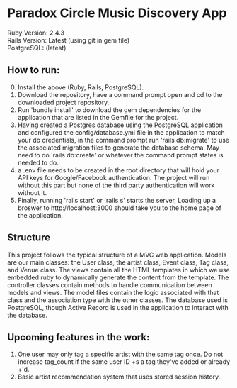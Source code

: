 # Paradox Circle Music Discovery App
Ruby Version: 2.4.3  
Rails Version: Latest (using git in gem file)  
PostgreSQL: (latest)

## How to run:
0. Install the above (Ruby, Rails, PostgreSQL).
1. Download the repository, have a command prompt open and cd to the downloaded project repository.
2. Run 'bundle install' to download the gem dependencies for the application that are listed in the Gemfile for the project.
3. Having created a Postgres database using the PostgreSQL application and configured the config/database.yml file in the application to match your db credentials, in the command prompt run 'rails db:migrate' to use the associated migration files to generate the database schema. May need to do 'rails db:create' or whatever the command prompt states is needed to do.
4. a .env file needs to be created in the root directory that will hold your API keys for Google/Facebook authentication. The project will run without this part but none of the third party authentication will work without it.
5. Finally, running 'rails start' or 'rails s' starts the server, Loading up a broswer to http://localhost:3000 should take you to the home page of the application.
## Structure
This project follows the typical structure of a MVC web application. Models are our main classes: the User class, the artist class, Event class, Tag class, and Venue class. The views contain all the HTML templates in which we use embedded ruby to dynamically generate the content from the template. The controller classes contain methods to handle communication between models and views. The model files contain the logic associated with that class and the association type with the other classes. The database used is PostgreSQL, though Active Record is used in the application to interact with the database.
## Upcoming features in the work:
1. One user may only tag a specific artist with the same tag once. Do not increase tag_count if the same user ID +s a tag they've added or already +'d. 
2. Basic artist recommendation system that uses stored session history.

